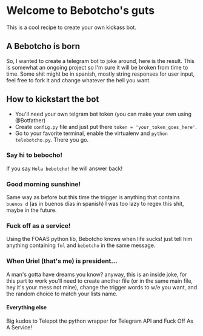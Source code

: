 # Welcome to Bebotcho's guts
This is a cool recipe to create your own kickass bot.

## A Bebotcho is born
So, I wanted to create a telegram bot to joke around, here is the result.
This is somewhat an ongoing project so I'm sure it will be broken from time to time.
Some shit might be in spanish, mostly string responses for user input, feel free to fork it and change whatever the hell you want.

## How to kickstart the bot
* You'll need your own telgram bot token (you can make your own using @Botfather)
* Create `config.py` file and just put there `token = 'your_token_goes_here'`.
* Go to your favorite terminal, enable the virtualenv and `python telebotcho.py`.
There you go.

### Say hi to bebocho!
If you say `Hola bebotcho!` he will answer back!

### Good morning sunshine!
Same way as before but this time the trigger is anything that contains `buenos d` (as in buenos días in spanish) I was too lazy to regex this shit, maybe in the future.

### Fuck off as a service!
Using the FOAAS python lib, Bebotcho knows when life sucks! just tell him anything containing `fml` and `bebotcho` in the same message.

### When Uriel (that's me) is president...
A man's gotta have dreams you know? anyway, this is an inside joke, for this part to work you'll need to create another file (or in the same main file, hey it's your mess not mine), change the trigger words to w/e you want, and the random choice to match your lists name.

#### Everything else
Big kudos to Telepot the python wrapper for Telegram API and Fuck Off As A Service!

